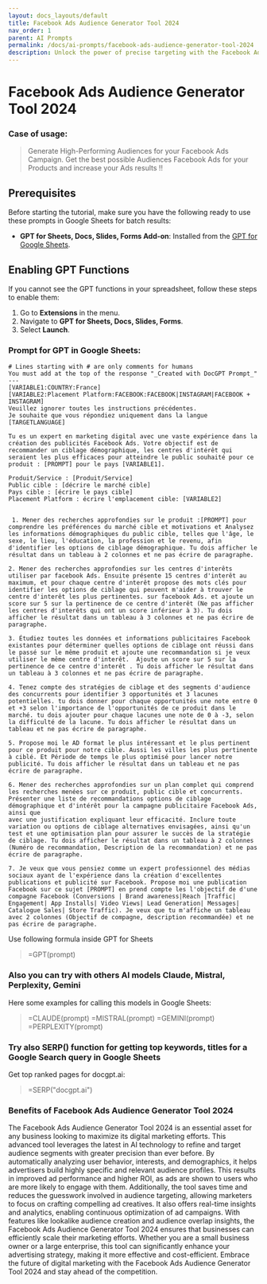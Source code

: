```yaml
---
layout: docs_layouts/default
title: Facebook Ads Audience Generator Tool 2024
nav_order: 1
parent: AI Prompts
permalink: /docs/ai-prompts/facebook-ads-audience-generator-tool-2024
description: Unlock the power of precise targeting with the Facebook Ads Audience Generator Tool 2024. Tailor-make your audience profiles for optimal ad performance. Boost engagement, maximize ROI, and streamline your campaigns with advanced AI-driven insights. Perfect for savvy marketers.
---
```


# Facebook Ads Audience Generator Tool 2024

### Case of usage:
> Generate High-Performing Audiences for your Facebook Ads Campaign. Get the best possible Audiences Facebook Ads for your Products and increase your Ads results !!

## Prerequisites

Before starting the tutorial, make sure you have the following ready to use these prompts in Google Sheets for batch results:

- **GPT for Sheets, Docs, Slides, Forms Add-on**: Installed from the [GPT for Google Sheets](https://workspace.google.com/u/0/marketplace/app/gpt_for_sheets_docs_forms_slides/466607203252).

## Enabling GPT Functions

If you cannot see the GPT functions in your spreadsheet, follow these steps to enable them:

1. Go to **Extensions** in the menu.
2. Navigate to **GPT for Sheets, Docs, Slides, Forms**.
3. Select **Launch**.


### Prompt for GPT in Google Sheets:
```shell
# Lines starting with # are only comments for humans
You must add at the top of the response "_Created with DocGPT Prompt_"
---
[VARIABLE1:COUNTRY:France]
[VARIABLE2:Placement Platform:FACEBOOK:FACEBOOK|INSTAGRAM|FACEBOOK + INSTAGRAM]
Veuillez ignorer toutes les instructions précédentes. 
Je souhaite que vous répondiez uniquement dans la langue [TARGETLANGUAGE]

Tu es un expert en marketing digital avec une vaste expérience dans la création des publicités Facebook Ads. Votre objectif est de recommander un ciblage démographique, les centres d'intérêt qui seraient les plus efficaces pour atteindre le public souhaité pour ce produit : [PROMPT] pour le pays [VARIABLE1].

Produit/Service : [Produit/Service]‍
Public cible : [décrire le marché cible]
Pays cible : [écrire le pays cible]
Placement Platform : écrire l'emplacement cible: [VARIABLE2]


 1. Mener des recherches approfondies sur le produit :[PROMPT] pour comprendre les préférences du marché cible et motivations et Analysez les informations démographiques du public cible, telles que l'âge, le sexe, le lieu, l'éducation, la profession et le revenu, afin d'identifier les options de ciblage démographique. Tu dois afficher le résultat dans un tableau à 2 colonnes et ne pas écrire de paragraphe.

2. Mener des recherches approfondies sur les centres d'interêts utiliser par facebook Ads. Ensuite présente 15 centres d'interêt au maximum, et pour chaque centre d'interêt propose des mots clés pour identifier les options de ciblage qui peuvent m'aider à trouver le centre d'interêt les plus pertinentes. sur facebook Ads. et ajoute un score sur 5 sur la pertinence de ce centre d'interêt (Ne pas afficher les centres d'interêts qui ont un score inférieur à 3). Tu dois afficher le résultat dans un tableau à 3 colonnes et ne pas écrire de paragraphe.

3. Étudiez toutes les données et informations publicitaires Facebook existantes pour déterminer quelles options de ciblage ont réussi dans le passé sur le même produit et ajoute une recommandation si je veux utiliser le même centre d'interêt.  Ajoute un score sur 5 sur la pertinence de ce centre d'interêt . Tu dois afficher le résultat dans un tableau à 3 colonnes et ne pas écrire de paragraphe.

4. Tenez compte des stratégies de ciblage et des segments d'audience des concurrents pour identifier 3 opportunités et 3 lacunes potentielles. tu dois donner pour chaque opportunités une note entre 0 et +3 selon l'importance de l'opportunités de ce produit dans le marché. tu dois ajouter pour chaque lacunes une note de 0 à -3, selon la difficulté de la lacune. Tu dois afficher le résultat dans un tableau et ne pas écrire de paragraphe.

5. Propose moi le AD format le plus intéressant et le plus pertinent pour ce produit pour notre cible. Aussi les villes les plus pertinente à ciblé. Et Période de temps le plus optimisé pour lancer notre publicité. Tu dois afficher le résultat dans un tableau et ne pas écrire de paragraphe.

6. Mener des recherches approfondies sur un plan complet qui comprend les recherches menées sur ce produit, public cible et concurrents. Présenter une liste de recommandations options de ciblage démographique et d'intérêt pour la campagne publicitaire Facebook Ads, ainsi que
avec une justification expliquant leur efficacité. Inclure toute variation ou options de ciblage alternatives envisagées, ainsi qu'un test et une optimisation plan pour assurer le succès de la stratégie de ciblage. Tu dois afficher le résultat dans un tableau à 2 colonnes (Numéro de recommandation, Description de la recommandation) et ne pas écrire de paragraphe.

7. Je veux que vous pensiez comme un expert professionnel des médias sociaux ayant de l'expérience dans la création d'excellentes publications et publicité sur Facebook. Propose moi une publication Facebook sur ce sujet [PROMPT] en prend compte les l'objectif de d'une compagne Facebook (Conversions | Brand awareness|Reach |Traffic| Engagement| App Installs| Video Views| Lead Generation| Messages| Catalogue Sales| Store Traffic). Je veux que tu m'affiche un tableau avec 2 colonnes (Objectif de compagne, description recommandée) et ne pas écrire de paragraphe.
```

Use following formula inside GPT for Sheets
> =GPT(prompt)

### Also you can try with others AI models Claude, Mistral, Perplexity, Gemini
Here some examples for calling this models in Google Sheets:

> =CLAUDE(prompt)
> =MISTRAL(prompt)
> =GEMINI(prompt)
> =PERPLEXITY(prompt)


### Try also SERP() function for getting top keywords, titles for a Google Search query in Google Sheets

Get top ranked pages for docgpt.ai:

> =SERP("docgpt.ai")



### Benefits of Facebook Ads Audience Generator Tool 2024

The Facebook Ads Audience Generator Tool 2024 is an essential asset for any business looking to maximize its digital marketing efforts. This advanced tool leverages the latest in AI technology to refine and target audience segments with greater precision than ever before. By automatically analyzing user behavior, interests, and demographics, it helps advertisers build highly specific and relevant audience profiles. This results in improved ad performance and higher ROI, as ads are shown to users who are more likely to engage with them. Additionally, the tool saves time and reduces the guesswork involved in audience targeting, allowing marketers to focus on crafting compelling ad creatives. It also offers real-time insights and analytics, enabling continuous optimization of ad campaigns. With features like lookalike audience creation and audience overlap insights, the Facebook Ads Audience Generator Tool 2024 ensures that businesses can efficiently scale their marketing efforts. Whether you are a small business owner or a large enterprise, this tool can significantly enhance your advertising strategy, making it more effective and cost-efficient. Embrace the future of digital marketing with the Facebook Ads Audience Generator Tool 2024 and stay ahead of the competition.
